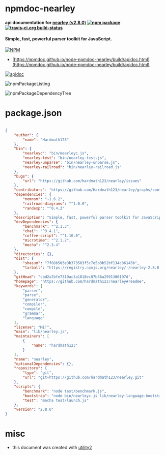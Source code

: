 # npmdoc-nearley

#### api documentation for  [nearley (v2.8.0)](https://github.com/hardmath123/nearley#readme)  [![npm package](https://img.shields.io/npm/v/npmdoc-nearley.svg?style=flat-square)](https://www.npmjs.org/package/npmdoc-nearley) [![travis-ci.org build-status](https://api.travis-ci.org/npmdoc/node-npmdoc-nearley.svg)](https://travis-ci.org/npmdoc/node-npmdoc-nearley)

#### Simple, fast, powerful parser toolkit for JavaScript.

[![NPM](https://nodei.co/npm/nearley.png?downloads=true&downloadRank=true&stars=true)](https://www.npmjs.com/package/nearley)

- [https://npmdoc.github.io/node-npmdoc-nearley/build/apidoc.html](https://npmdoc.github.io/node-npmdoc-nearley/build/apidoc.html)

[![apidoc](https://npmdoc.github.io/node-npmdoc-nearley/build/screenCapture.buildCi.browser.%252Ftmp%252Fbuild%252Fapidoc.html.png)](https://npmdoc.github.io/node-npmdoc-nearley/build/apidoc.html)

![npmPackageListing](https://npmdoc.github.io/node-npmdoc-nearley/build/screenCapture.npmPackageListing.svg)

![npmPackageDependencyTree](https://npmdoc.github.io/node-npmdoc-nearley/build/screenCapture.npmPackageDependencyTree.svg)



# package.json

```json

{
    "author": {
        "name": "Hardmath123"
    },
    "bin": {
        "nearleyc": "bin/nearleyc.js",
        "nearley-test": "bin/nearley-test.js",
        "nearley-unparse": "bin/nearley-unparse.js",
        "nearley-railroad": "bin/nearley-railroad.js"
    },
    "bugs": {
        "url": "https://github.com/hardmath123/nearley/issues"
    },
    "contributors": "https://github.com/Hardmath123/nearley/graphs/contributors",
    "dependencies": {
        "nomnom": "~1.6.2",
        "railroad-diagrams": "^1.0.0",
        "randexp": "^0.4.2"
    },
    "description": "Simple, fast, powerful parser toolkit for JavaScript.",
    "devDependencies": {
        "benchmark": "^2.1.3",
        "chai": "^3.4.1",
        "coffee-script": "^1.10.0",
        "microtime": "^2.1.2",
        "mocha": "^2.3.4"
    },
    "directories": {},
    "dist": {
        "shasum": "7f88b503e3b373503f5c7e5b3b52bf134c86145b",
        "tarball": "https://registry.npmjs.org/nearley/-/nearley-2.8.0.tgz"
    },
    "gitHead": "cbd2a7bfe7319ac3a1818ec07b56a2991306197d",
    "homepage": "https://github.com/hardmath123/nearley#readme",
    "keywords": [
        "parser",
        "parse",
        "generator",
        "compiler",
        "compile",
        "grammar",
        "language"
    ],
    "license": "MIT",
    "main": "lib/nearley.js",
    "maintainers": [
        {
            "name": "hardmath123"
        }
    ],
    "name": "nearley",
    "optionalDependencies": {},
    "repository": {
        "type": "git",
        "url": "git+https://github.com/hardmath123/nearley.git"
    },
    "scripts": {
        "benchmark": "node test/benchmark.js",
        "bootstrap": "node bin/nearleyc.js lib/nearley-language-bootstrapped.ne >lib/nearley-language-bootstrapped.js.new && mv lib/nearley-language-bootstrapped.js.new lib/nearley-language-bootstrapped.js",
        "test": "mocha test/launch.js"
    },
    "version": "2.8.0"
}
```



# misc
- this document was created with [utility2](https://github.com/kaizhu256/node-utility2)
